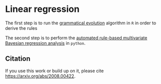 # Linear regression

The first step is to run the [grammatical evolution](COemissions_gramevol.Rmd) algorithm in `R` in order to derive the rules

The second step is to perform the [automated rule-based multivariate Bayesian regression analysis](COemissions_analysis.ipynb) in `python`.

## Citation
If you use this work or build up on it, please cite https://arxiv.org/abs/2008.00422.
